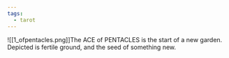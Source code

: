 ```yaml
---
tags:
  - tarot
---
```

![[1_ofpentacles.png]]The ACE of PENTACLES is the start of a new garden. Depicted is fertile ground, and the seed of something new.